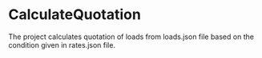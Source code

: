 # CalculateQuotation
The project calculates quotation of loads from loads.json file based on the condition given in rates.json file.
